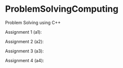 ProblemSolvingComputing
=======================

Problem Solving using C++


Assignment 1 (a1):


Assignment 2 (a2):


Assignment 3 (a3):


Assignment 4 (a4):


